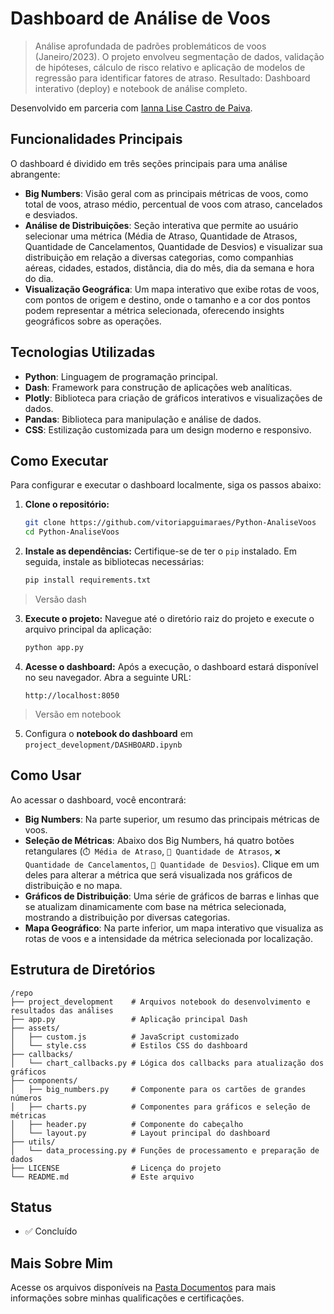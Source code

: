 # Dashboard de Análise de Voos

> Análise aprofundada de padrões problemáticos de voos (Janeiro/2023). O projeto envolveu segmentação de dados, validação de hipóteses, cálculo de risco relativo e aplicação de modelos de regressão para identificar fatores de atraso. Resultado: Dashboard interativo (deploy) e notebook de análise completo.

Desenvolvido em parceria com [Ianna Lise Castro de Paiva](https://github.com/iannacastro).

<!-- ![Demonstração do sistema](https://via.placeholder.com/800x400?text=Dashboard+de+Voos+em+Ação)  Placeholder para GIF ou imagem real do dashboard -->

## Funcionalidades Principais

O dashboard é dividido em três seções principais para uma análise abrangente:

- **Big Numbers**: Visão geral com as principais métricas de voos, como total de voos, atraso médio, percentual de voos com atraso, cancelados e desviados.
- **Análise de Distribuições**: Seção interativa que permite ao usuário selecionar uma métrica (Média de Atraso, Quantidade de Atrasos, Quantidade de Cancelamentos, Quantidade de Desvios) e visualizar sua distribuição em relação a diversas categorias, como companhias aéreas, cidades, estados, distância, dia do mês, dia da semana e hora do dia.
- **Visualização Geográfica**: Um mapa interativo que exibe rotas de voos, com pontos de origem e destino, onde o tamanho e a cor dos pontos podem representar a métrica selecionada, oferecendo insights geográficos sobre as operações.

## Tecnologias Utilizadas

- **Python**: Linguagem de programação principal.
- **Dash**: Framework para construção de aplicações web analíticas.
- **Plotly**: Biblioteca para criação de gráficos interativos e visualizações de dados.
- **Pandas**: Biblioteca para manipulação e análise de dados.
- **CSS**: Estilização customizada para um design moderno e responsivo.

## Como Executar

Para configurar e executar o dashboard localmente, siga os passos abaixo:

1.  **Clone o repositório:**
    ```bash
    git clone https://github.com/vitoriapguimaraes/Python-AnaliseVoos
    cd Python-AnaliseVoos
    ```

2.  **Instale as dependências:**
    Certifique-se de ter o `pip` instalado. Em seguida, instale as bibliotecas necessárias:
    ```bash
    pip install requirements.txt
    ```

> Versão dash
3.  **Execute o projeto:**
    Navegue até o diretório raiz do projeto e execute o arquivo principal da aplicação:
    ```bash
    python app.py
    ```

4.  **Acesse o dashboard:**
    Após a execução, o dashboard estará disponível no seu navegador. Abra a seguinte URL:
    ```
    http://localhost:8050
    ```
> Versão em notebook
5. Configura o **notebook do dashboard** em `project_development/DASHBOARD.ipynb`

## Como Usar

Ao acessar o dashboard, você encontrará:

-   **Big Numbers**: Na parte superior, um resumo das principais métricas de voos.
-   **Seleção de Métricas**: Abaixo dos Big Numbers, há quatro botões retangulares (`⏱️ Média de Atraso`, `🔢 Quantidade de Atrasos`, `❌ Quantidade de Cancelamentos`, `🔄 Quantidade de Desvios`). Clique em um deles para alterar a métrica que será visualizada nos gráficos de distribuição e no mapa.
-   **Gráficos de Distribuição**: Uma série de gráficos de barras e linhas que se atualizam dinamicamente com base na métrica selecionada, mostrando a distribuição por diversas categorias.
-   **Mapa Geográfico**: Na parte inferior, um mapa interativo que visualiza as rotas de voos e a intensidade da métrica selecionada por localização.

## Estrutura de Diretórios

```
/repo
├── project_development    # Arquivos notebook do desenvolvimento e resultados das análises
├── app.py                 # Aplicação principal Dash
├── assets/
│   ├── custom.js          # JavaScript customizado
│   └── style.css          # Estilos CSS do dashboard
├── callbacks/
│   └── chart_callbacks.py # Lógica dos callbacks para atualização dos gráficos
├── components/
│   ├── big_numbers.py     # Componente para os cartões de grandes números
│   ├── charts.py          # Componentes para gráficos e seleção de métricas
│   ├── header.py          # Componente do cabeçalho
│   └── layout.py          # Layout principal do dashboard
├── utils/
│   └── data_processing.py # Funções de processamento e preparação de dados
├── LICENSE                # Licença do projeto
└── README.md              # Este arquivo
```

## Status

- ✅ Concluído

## Mais Sobre Mim

Acesse os arquivos disponíveis na [Pasta Documentos](https://github.com/vitoriapguimaraes/vitoriapguimaraes/tree/main/DOCUMENTOS) para mais informações sobre minhas qualificações e certificações.
